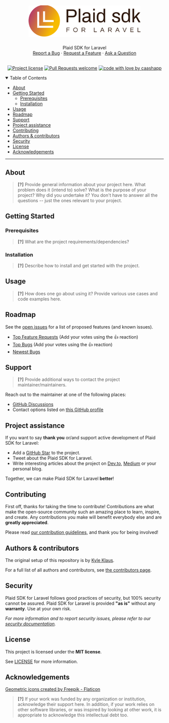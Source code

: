 <h1 align="center">
  <a href="https://github.com/caashapp/plaid-sdk-laravel">
    <img src="docs/images/logo.svg" alt="Logo" width="356">
  </a>
</h1>

<div align="center">
    Plaid SDK for Laravel
    <br />
    <a href="https://github.com/caashapp/plaid-sdk-laravel/issues/new?assignees=&labels=bug&template=01_BUG_REPORT.md&title=bug%3A+">Report a Bug</a>
    ·
    <a href="https://github.com/caashapp/plaid-sdk-laravel/issues/new?assignees=&labels=enhancement&template=02_FEATURE_REQUEST.md&title=feat%3A+">Request a Feature</a>
    ·
    <a href="https://github.com/caashapp/plaid-sdk-laravel/discussions">Ask a Question</a>
</div>

<br />

<div align="center">

[![Project license](https://img.shields.io/github/license/caashapp/plaid-sdk-laravel.svg?style=flat-square)](LICENSE)
[![Pull Requests welcome](https://img.shields.io/badge/PRs-welcome-ff69b4.svg?style=flat-square)](https://github.com/caashapp/plaid-sdk-laravel/issues?q=is%3Aissue+is%3Aopen+label%3A%22help+wanted%22)
[![code with love by caashapp](https://img.shields.io/badge/%3C%2F%3E%20with%20%E2%99%A5%20by-caashapp-ff1414.svg?style=flat-square)](https://github.com/caashapp)

</div>

<details open="open">
<summary>Table of Contents</summary>

- [About](#about)
- [Getting Started](#getting-started)
  - [Prerequisites](#prerequisites)
  - [Installation](#installation)
- [Usage](#usage)
- [Roadmap](#roadmap)
- [Support](#support)
- [Project assistance](#project-assistance)
- [Contributing](#contributing)
- [Authors & contributors](#authors--contributors)
- [Security](#security)
- [License](#license)
- [Acknowledgements](#acknowledgements)

</details>

---

## About

> **[?]**
> Provide general information about your project here.
> What problem does it (intend to) solve?
> What is the purpose of your project?
> Why did you undertake it?
> You don't have to answer all the questions -- just the ones relevant to your project.

## Getting Started

### Prerequisites

> **[?]**
> What are the project requirements/dependencies?

### Installation

> **[?]**
> Describe how to install and get started with the project.

## Usage

> **[?]**
> How does one go about using it?
> Provide various use cases and code examples here.

## Roadmap

See the [open issues](https://github.com/caashapp/plaid-sdk-laravel/issues) for a list of proposed features (and known issues).

- [Top Feature Requests](https://github.com/caashapp/plaid-sdk-laravel/issues?q=label%3Aenhancement+is%3Aopen+sort%3Areactions-%2B1-desc) (Add your votes using the 👍 reaction)
- [Top Bugs](https://github.com/caashapp/plaid-sdk-laravel/issues?q=is%3Aissue+is%3Aopen+label%3Abug+sort%3Areactions-%2B1-desc) (Add your votes using the 👍 reaction)
- [Newest Bugs](https://github.com/caashapp/plaid-sdk-laravel/issues?q=is%3Aopen+is%3Aissue+label%3Abug)

## Support

> **[?]**
> Provide additional ways to contact the project maintainer/maintainers.

Reach out to the maintainer at one of the following places:

- [GitHub Discussions](https://github.com/caashapp/plaid-sdk-laravel/discussions)
- Contact options listed on [this GitHub profile](https://github.com/indemnity83)

## Project assistance

If you want to say **thank you** or/and support active development of Plaid SDK for Laravel:

- Add a [GitHub Star](https://github.com/caashapp/plaid-sdk-laravel) to the project.
- Tweet about the Plaid SDK for Laravel.
- Write interesting articles about the project on [Dev.to](https://dev.to/), [Medium](https://medium.com/) or your personal blog.

Together, we can make Plaid SDK for Laravel **better**!

## Contributing

First off, thanks for taking the time to contribute! Contributions are what make the open-source community such an amazing place to learn, inspire, and create. Any contributions you make will benefit everybody else and are **greatly appreciated**.


Please read [our contribution guidelines](docs/CONTRIBUTING.md), and thank you for being involved!

## Authors & contributors

The original setup of this repository is by [Kyle Klaus](https://github.com/indemnity83).

For a full list of all authors and contributors, see [the contributors page](https://github.com/caashapp/plaid-sdk-laravel/contributors).

## Security

Plaid SDK for Laravel follows good practices of security, but 100% security cannot be assured.
Plaid SDK for Laravel is provided **"as is"** without any **warranty**. Use at your own risk.

_For more information and to report security issues, please refer to our [security documentation](docs/SECURITY.md)._

## License

This project is licensed under the **MIT license**.

See [LICENSE](LICENSE) for more information.

## Acknowledgements

<a href="https://www.flaticon.com/free-icons/geometric" title="geometric icons">Geometric icons created by Freepik - Flaticon</a>

> **[?]**
> If your work was funded by any organization or institution, acknowledge their support here.
> In addition, if your work relies on other software libraries, or was inspired by looking at other work, it is appropriate to acknowledge this intellectual debt too.
